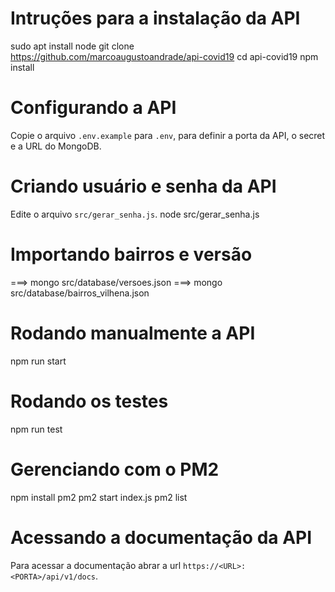 # Intruções para a instalação da API
sudo apt install node
git clone https://github.com/marcoaugustoandrade/api-covid19
cd api-covid19
npm install

# Configurando a API
Copie o arquivo `.env.example` para `.env`, para definir a porta da API, o secret e a URL do MongoDB.

# Criando usuário e senha da API
Edite o arquivo `src/gerar_senha.js`.
node src/gerar_senha.js

# Importando bairros e versão
===> mongo src/database/versoes.json
===> mongo src/database/bairros_vilhena.json

# Rodando manualmente a API
npm run start

# Rodando os testes
npm run test

# Gerenciando com o PM2
npm install pm2
pm2 start index.js
pm2 list

# Acessando a documentação da API
Para acessar a documentação abrar a url `https://<URL>:<PORTA>/api/v1/docs`.

